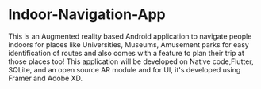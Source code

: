 # Indoor-Navigation-App
This is an Augmented reality based Android application to navigate people indoors for places like Universities, Museums, Amusement parks for easy identification of routes and also comes with a feature to plan their trip at those places too! This application will be developed on Native code,Flutter, SQLite, and an open source AR module and for UI, it's developed using Framer and Adobe XD.
